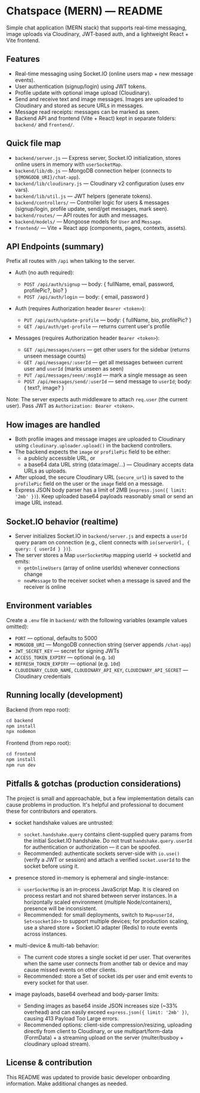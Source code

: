 # Chatspace (MERN) — README

Simple chat application (MERN stack) that supports real-time messaging, image uploads via Cloudinary, JWT-based auth, and a lightweight React + Vite frontend.

## Features
- Real-time messaging using Socket.IO (online users map + new message events).
- User authentication (signup/login) using JWT tokens.
- Profile update with optional image upload (Cloudinary).
- Send and receive text and image messages. Images are uploaded to Cloudinary and stored as secure URLs in messages.
- Message read receipts: messages can be marked as seen.
- Backend API and frontend (Vite + React) kept in separate folders: `backend/` and `frontend/`.

## Quick file map
- `backend/server.js` — Express server, Socket.IO initialization, stores online users in memory with `userSocketMap`.
- `backend/lib/db.js` — MongoDB connection helper (connects to `${MONGODB_URI}/chat-app`).
- `backend/lib/cloudinary.js` — Cloudinary v2 configuration (uses env vars).
- `backend/lib/util.js` — JWT helpers (generate tokens).
- `backend/controllers/` — Controller logic for users & messages (signup/login, profile update, send/get messages, mark seen).
- `backend/routes/` — API routes for auth and messages.
- `backend/models/` — Mongoose models for `User` and `Message`.
- `frontend/` — Vite + React app (components, pages, contexts, assets).

## API Endpoints (summary)
Prefix all routes with `/api` when talking to the server.

- Auth (no auth required):
  - `POST /api/auth/signup` — body: { fullName, email, password, profilePic?, bio? }
  - `POST /api/auth/login` — body: { email, password }

- Auth (requires Authorization header `Bearer <token>`):
  - `PUT /api/auth/update-profile` — body: { fullName, bio, profilePic? }
  - `GET /api/auth/get-profile` — returns current user's profile

- Messages (requires Authorization header `Bearer <token>`):
  - `GET /api/messages/users` — get other users for the sidebar (returns unseen message counts)
  - `GET /api/messages/:userId` — get all messages between current user and `userId` (marks unseen as seen)
  - `PUT /api/messages/seen/:msgId` — mark a single message as seen
  - `POST /api/messages/send/:userId` — send message to `userId`; body: { text?, image? }

Note: The server expects auth middleware to attach `req.user` (the current user). Pass JWT as `Authorization: Bearer <token>`.

## How images are handled
- Both profile images and message images are uploaded to Cloudinary using `cloudinary.uploader.upload()` in the backend controllers.
- The backend expects the `image` or `profilePic` field to be either:
  - a publicly accessible URL, or
  - a base64 data URL string (data:image/...) — Cloudinary accepts data URLs as uploads.
- After upload, the secure Cloudinary URL (`secure_url`) is saved to the `profilePic` field on the user or the `image` field on a message.
- Express JSON body parser has a limit of 2MB (`express.json({ limit: '2mb' })`). Keep uploaded base64 payloads reasonably small or send an image URL instead.

## Socket.IO behavior (realtime)
- Server initializes Socket.IO in `backend/server.js` and expects a `userId` query param on connection (e.g., client connects with `io(serverUrl, { query: { userId } })`).
- The server stores a Map `userSocketMap` mapping userId -> socketId and emits:
  - `getOnlineUsers` (array of online userIds) whenever connections change
  - `newMessage` to the receiver socket when a message is saved and the receiver is online

## Environment variables
Create a `.env` file in `backend/` with the following variables (example values omitted):

- `PORT` — optional, defaults to 5000
- `MONGODB_URI` — MongoDB connection string (server appends `/chat-app`)
- `JWT_SECRET_KEY` — secret for signing JWTs
- `ACCESS_TOKEN_EXPIRY` — optional (e.g. `1d`)
- `REFRESH_TOKEN_EXPIRY` — optional (e.g. `10d`)
- `CLOUDINARY_CLOUD_NAME`, `CLOUDINARY_API_KEY`, `CLOUDINARY_API_SECRET` — Cloudinary credentials

## Running locally (development)

Backend (from repo root):

```powershell
cd backend
npm install
npx nodemon
```

Frontend (from repo root):

```powershell
cd frontend
npm install
npm run dev
```

## Pitfalls & gotchas (production considerations)
The project is small and approachable, but a few implementation details can cause problems in production. It's helpful and professional to document these for contributors and operators.

- socket handshake values are untrusted:
  - `socket.handshake.query` contains client-supplied query params from the initial Socket.IO handshake. Do not trust `handshake.query.userId` for authentication or authorization — it can be spoofed.
  - Recommended: authenticate sockets server-side with `io.use()` (verify a JWT or session) and attach a verified `socket.userId` to the socket before using it.

- presence stored in-memory is ephemeral and single-instance:
  - `userSocketMap` is an in-process JavaScript Map. It is cleared on process restart and not shared between server instances. In a horizontally scaled environment (multiple Node/containers), presence will be inconsistent.
  - Recommended: for small deployments, switch to `Map<userId, Set<socketId>>` to support multiple devices; for production scaling, use a shared store + Socket.IO adapter (Redis) to route events across instances.

- multi-device & multi-tab behavior:
  - The current code stores a single socket id per user. That overwrites when the same user connects from another tab or device and may cause missed events on other clients.
  - Recommended: store a Set of socket ids per user and emit events to every socket for that user.

- image payloads, base64 overhead and body-parser limits:
  - Sending images as base64 inside JSON increases size (~33% overhead) and can easily exceed `express.json({ limit: '2mb' })`, causing 413 Payload Too Large errors.
  - Recommended options: client-side compression/resizing, uploading directly from client to Cloudinary, or use multipart/form-data (FormData) + a streaming upload on the server (multer/busboy + cloudinary upload stream).

## License & contribution
This README was updated to provide basic developer onboarding information. Make additional changes as needed.
